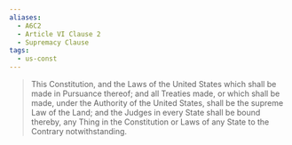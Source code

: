 ```yaml
---
aliases:
  - A6C2
  - Article VI Clause 2
  - Supremacy Clause
tags:
  - us-const
---
```

> This Constitution, and the Laws of the United States which shall be made in Pursuance thereof; and all Treaties made, or which shall be made, under the Authority of the United States, shall be the supreme Law of the Land; and the Judges in every State shall be bound thereby, any Thing in the Constitution or Laws of any State to the Contrary notwithstanding.

